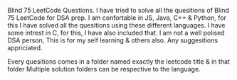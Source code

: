 Blind 75 LeetCode Questions.
I have tried to solve all the quesitions of Blind 75 LeetCode for DSA prep.
I am confortable in JS, Java, C++ & Python, for this I have solved all the quesitions using these different languages. I have some intrest in C, for this, I have also included that.
I am not a well polised DSA person, This is for my self learning & others also. Any suggesitions appriciated.

Every quesitions comes in a folder named exactly the leetcode title & in that folder Multiple solution folders can be respective to the language.
